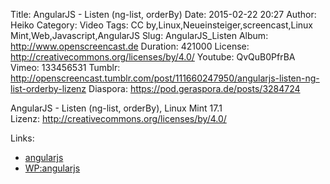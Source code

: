 Title: AngularJS - Listen (ng-list, orderBy)
Date: 2015-02-22 20:27
Author: Heiko
Category: Video
Tags: CC by,Linux,Neueinsteiger,screencast,Linux Mint,Web,Javascript,AngularJS
Slug: AngularJS_Listen
Album: http://www.openscreencast.de
Duration: 421000
License: http://creativecommons.org/licenses/by/4.0/
Youtube: QvQuB0PfrBA
Vimeo: 133456531
Tumblr: http://openscreencast.tumblr.com/post/111660247950/angularjs-listen-ng-list-orderby-lizenz
Diaspora: https://pod.geraspora.de/posts/3284724

AngularJS - Listen (ng-list, orderBy), Linux Mint 17.1  
Lizenz: <http://creativecommons.org/licenses/by/4.0/>

Links:

  * [angularjs](https://angularjs.org/ "Link zu angularjs.org" )
  * [WP:angularjs](http://de.wikipedia.org/wiki/AngularJS "Link zu wikipedia.org" )

